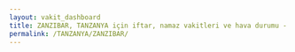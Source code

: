 ```yaml
---
layout: vakit_dashboard
title: ZANZIBAR, TANZANYA için iftar, namaz vakitleri ve hava durumu - ilçe/eyalet seç
permalink: /TANZANYA/ZANZIBAR/
---
```


<script type="text/javascript">
  var GLOBAL_COUNTRY = 'TANZANYA';
  var GLOBAL_CITY = 'ZANZIBAR';
  var GLOBAL_STATE = '';
  var lat = 72;
  var lon = 21;
</script>
